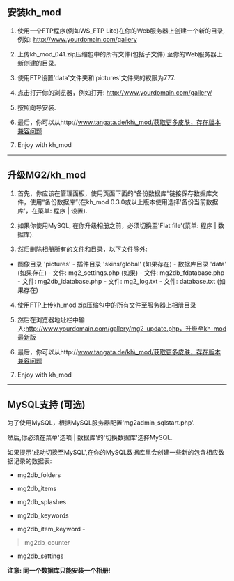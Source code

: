 ## 安装kh\_mod ##

1) 使用一个FTP程序(例如WS\_FTP Lite)在你的Web服务器上创建一个新的目录, 例如: http://www.yourdomain.com/gallery

2) 上传kh\_mod\_041.zip压缩包中的所有文件(包括子文件) 至你的Web服务器上新创建的目录.

3) 使用FTP设置'data'文件夹和'pictures'文件夹的权限为777.

4) 点击打开你的浏览器，例如打开: http://www.yourdomain.com/gallery/

5) 按照向导安装.

6) 最后，你可以从http://www.tangata.de/kh\_mod/获取更多皮肤，存在版本兼容问题

7) Enjoy with kh\_mod


---


## 升级MG2/kh\_mod ##

1) 首先，你应该在管理面板，使用页面下面的“备份数据库”链接保存数据库文件，使用“备份数据库”(在kh\_mod 0.3.0或以上版本使用选择'备份当前数据库'，在菜单: 程序 | 设置).

2) 如果你使用MySQL, 在你升级相册之前，必须切换至'Flat file'(菜单: 程序 | 数据库).

3) 然后删除相册所有的文件和目录，以下文件除外:

- 图像目录 'pictures' - 插件目录 'skins/global' (如果存在) - 数据库目录 'data' (如果存在) - 文件: mg2\_settings.php (如果) - 文件: mg2db\_fdatabase.php - 文件: mg2db\_idatabase.php - 文件: mg2\_log.txt - 文件: database.txt (如果存在)

4) 使用FTP上传kh\_mod.zip压缩包中的所有文件至服务器上相册目录

5) 然后在浏览器地址栏中输入:http://www.yourdomain.com/gallery/mg2_update.php，升级至kh_mod最新版

6) 最后，你可以从http://www.tangata.de/kh\_mod/获取更多皮肤，存在版本兼容问题

7) Enjoy with kh\_mod



---


## MySQL支持 (可选) ##

为了使用MySQL，根据MySQL服务器配置'mg2admin\_sqlstart.php'.

然后,你必须在菜单'选项 | 数据库'的'切换数据库'选择MySQL.

如果提示'成功切换至MySQL',在你的MySQL数据库里会创建一些新的包含相应数据记录的数据表:

- mg2db\_folders

- mg2db\_items

- mg2db\_splashes

- mg2db\_keywords

- mg2db\_item\_keyword -

> mg2db\_counter

- mg2db\_settings

**注意: 同一个数据库只能安装一个相册!**